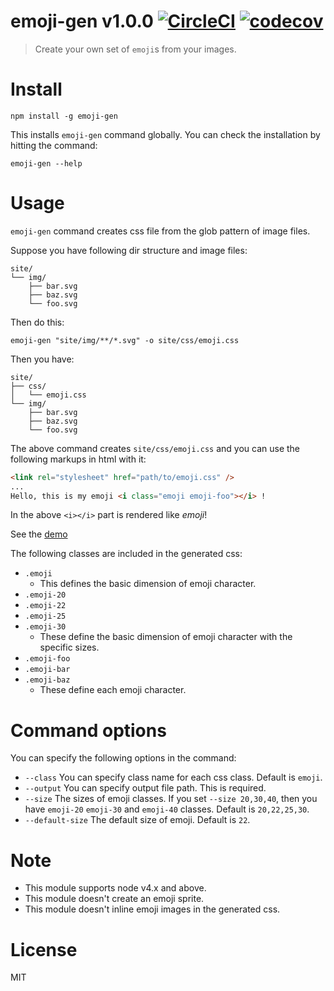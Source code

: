 # emoji-gen v1.0.0 [![CircleCI](https://circleci.com/gh/kt3k/emoji-gen.svg?style=svg)](https://circleci.com/gh/kt3k/emoji-gen) [![codecov](https://codecov.io/gh/kt3k/emoji-gen/branch/master/graph/badge.svg)](https://codecov.io/gh/kt3k/emoji-gen)


> Create your own set of `emoji`s from your images.

# Install

    npm install -g emoji-gen

This installs `emoji-gen` command globally. You can check the installation by hitting the command:

    emoji-gen --help

# Usage

`emoji-gen` command creates css file from the glob pattern of image files.

Suppose you have following dir structure and image files:

    site/
    └── img/
        ├── bar.svg
        ├── baz.svg
        └── foo.svg

Then do this:

    emoji-gen "site/img/**/*.svg" -o site/css/emoji.css

Then you have:

    site/
    ├── css/
    │   └── emoji.css
    └── img/
        ├── bar.svg
        ├── baz.svg
        └── foo.svg

The above command creates `site/css/emoji.css` and you can use the following markups in html with it:

```html
<link rel="stylesheet" href="path/to/emoji.css" />
...
Hello, this is my emoji <i class="emoji emoji-foo"></i> !
```

In the above `<i></i>` part is rendered like *emoji*!

See the [demo](https://kt3k.github.io/emoji-gen/demo/)

The following classes are included in the generated css:

- `.emoji`
  - This defines the basic dimension of emoji character.
- `.emoji-20`
- `.emoji-22`
- `.emoji-25`
- `.emoji-30`
  - These define the basic dimension of emoji character with the specific sizes.
- `.emoji-foo`
- `.emoji-bar`
- `.emoji-baz`
  - These define each emoji character.

# Command options

You can specify the following options in the command:

- `--class` You can specify class name for each css class. Default is `emoji`.
- `--output` You can specify output file path. This is required.
- `--size` The sizes of emoji classes. If you set `--size 20,30,40`, then you have `emoji-20` `emoji-30` and `emoji-40` classes. Default is `20,22,25,30`.
- `--default-size` The default size of emoji. Default is `22`.

# Note

- This module supports node v4.x and above.
- This module doesn't create an emoji sprite.
- This module doesn't inline emoji images in the generated css.

# License

MIT
